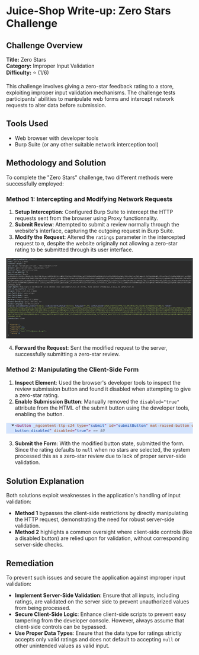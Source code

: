 # Juice-Shop Write-up: Zero Stars Challenge

## Challenge Overview

**Title:** Zero Stars\
**Category:** Improper Input Validation\
**Difficulty:** ⭐ (1/6)

This challenge involves giving a zero-star feedback rating to a store, exploiting improper input validation mechanisms. The challenge tests participants' abilities to manipulate web forms and intercept network requests to alter data before submission.

## Tools Used

- Web browser with developer tools
- Burp Suite (or any other suitable network interception tool)

## Methodology and Solution

To complete the "Zero Stars" challenge, two different methods were successfully employed:

### Method 1: Intercepting and Modifying Network Requests

1. **Setup Interception**: Configured Burp Suite to intercept the HTTP requests sent from the browser using Proxy functionnality.
2. **Submit Review**: Attempted to submit a review normally through the website's interface, capturing the outgoing request in Burp Suite.
3. **Modify the Request**: Altered the `ratings` parameter in the intercepted request to `0`, despite the website originally not allowing a zero-star rating to be submitted through its user interface.

![request](../assets/difficulty1/zero_star_1.png)

4. **Forward the Request**: Sent the modified request to the server, successfully submitting a zero-star review.

### Method 2: Manipulating the Client-Side Form

1. **Inspect Element**: Used the browser's developer tools to inspect the review submission button and found it disabled when attempting to give a zero-star rating.
2. **Enable Submission Button**: Manually removed the `disabled="true"` attribute from the HTML of the submit button using the developer tools, enabling the button.

![code html](../assets/difficulty1/zero_star_2.png)

3. **Submit the Form**: With the modified button state, submitted the form. Since the rating defaults to `null` when no stars are selected, the system processed this as a zero-star review due to lack of proper server-side validation.

## Solution Explanation

Both solutions exploit weaknesses in the application's handling of input validation:

- **Method 1** bypasses the client-side restrictions by directly manipulating the HTTP request, demonstrating the need for robust server-side validation.
- **Method 2** highlights a common oversight where client-side controls (like a disabled button) are relied upon for validation, without corresponding server-side checks.

## Remediation

To prevent such issues and secure the application against improper input validation:

- **Implement Server-Side Validation**: Ensure that all inputs, including ratings, are validated on the server side to prevent unauthorized values from being processed.
- **Secure Client-Side Logic**: Enhance client-side scripts to prevent easy tampering from the developer console. However, always assume that client-side controls can be bypassed.
- **Use Proper Data Types**: Ensure that the data type for ratings strictly accepts only valid ratings and does not default to accepting `null` or other unintended values as valid input.

